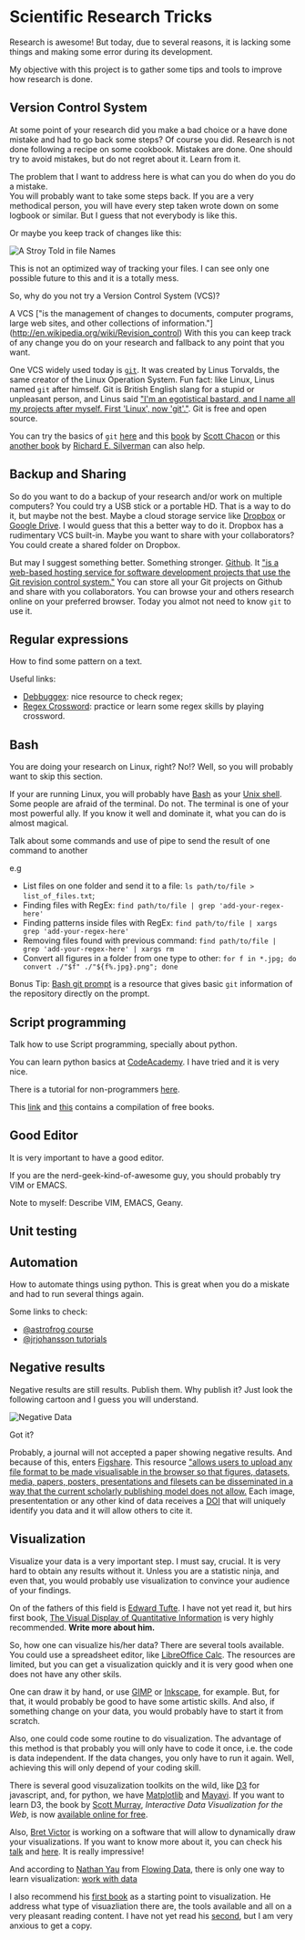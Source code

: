 Scientific Research Tricks
==========================

Research is awesome! But today, due to several reasons, it is lacking some things and making some error during its 
development.

My objective with this project is to gather some tips and tools to improve how research is done.


Version Control System
----------------------

At some point of your research did you make a bad choice or a have done mistake and had to go back some steps? 
Of course you did. Research is not done following a recipe on some cookbook. Mistakes are done. 
One should try to avoid mistakes, but do not regret about it. Learn from it. 

The problem that I want to address here is what can you do when do you do a mistake.  
You will probably want to take some steps back. If you are a very methodical person, you will have every step 
taken wrote down on some logbook or similar. But I guess that not everybody is like this. 

Or maybe you keep track of changes like this:

![A Stroy Told in file Names](http://www.phdcomics.com/comics/archive/phd052810s.gif "PhD comics #1323")

This is not an optimized way of tracking your files. I can see only one possible future to this and it is a 
totally mess.

So, why do you not try a Version Control System (VCS)?

A VCS ["is the management of changes to documents, computer programs, large web sites, and other collections of 
information."] (http://en.wikipedia.org/wiki/Revision_control) With this you can keep track of any change you 
do on your research and fallback to any point that you want.

One VCS widely used today is [`git`](http://git-scm.com/). It was created by Linus Torvalds, the same creator 
of the Linux Operation System. Fun fact: like Linux, Linus named `git` after himself. Git is British English 
slang for a stupid or unpleasant person, and Linus said ["I'm an egotistical bastard, and I name all my projects 
after myself. First 'Linux', now 'git'."](https://git.wiki.kernel.org/index.php/GitFaq#Why_the_.27Git.27_name.3F). 
Git is free and open source. 

You can try the basics of `git` [here](http://try.github.io/levels/1/challenges/1) and this 
[book](http://git-scm.com/book) by [Scott Chacon](https://twitter.com/chacon) or this 
[another book](http://chimera.labs.oreilly.com/books/1230000000561/index.html) by 
[Richard E. Silverman](http://www.qoxp.net/) can also help.

Backup and Sharing
------------------

So do you want to do a backup of your research and/or work on multiple computers? You could try a USB stick or 
a portable HD. That is a way to do it, but maybe not the best. Maybe a cloud storage service like 
[Dropbox](https://www.dropbox.com/) or [Google Drive](https://drive.google.com/). I would guess that 
this a better way to do it. Dropbox has a rudimentary VCS built-in. Maybe you want to share with your 
collaborators? You could create a shared folder on Dropbox.

But may I suggest something better. Something stronger.
[Github](https://github.com/about). 
It ["is a web-based hosting service for software development projects that use the Git revision control 
system."](https://en.wikipedia.org/wiki/GitHub) You can store all your Git projects on Github and share 
with you collaborators. You can browse your and others research online on your preferred browser. 
Today you almot not need to know `git` to use it.

Regular expressions
-------------------

How to find some pattern on a text.


Useful links:

* [Debbuggex](http://www.debuggex.com/): nice resource to check regex;
* [Regex Crossword](http://regexcrossword.com/): practice or learn some regex skills by playing crossword.


Bash
----
You are doing your research on Linux, right? No!? Well, so you will probably want to skip this section. 

If your are running Linux, you will probably have [Bash][bash] 
as your [Unix shell](http://en.wikipedia.org/wiki/Unix_shell). Some people are afraid of the terminal. 
Do not. The terminal is one of your most powerful ally. If you know it well and dominate it, what you can 
do is almost magical. 

[bash]: https://en.wikipedia.org/wiki/Bash_(Unix_shell)

Talk about some commands and use of pipe to send the result of one command to another

e.g
* List files on one folder and send it to a file: `ls path/to/file > list_of_files.txt`; 
* Finding files with RegEx: `find path/to/file | grep 'add-your-regex-here'`
* Finding patterns inside files with RegEx: `find path/to/file | xargs grep 'add-your-regex-here'`
* Removing files found with previous command: `find path/to/file | grep 'add-your-regex-here' | xargs rm`
* Convert all figures in a folder from one type to other: `for f in *.jpg; do convert ./"$f" ./"${f%.jpg}.png"; done`
 

Bonus Tip: [Bash git prompt](https://github.com/magicmonty/bash-git-prompt) is a resource that gives basic 
`git` information of the repository directly on the prompt.


Script programming
------------------

Talk how to use Script programming, specially about python.

You can learn python basics at [CodeAcademy](http://www.codecademy.com/tracks/python). I have tried and it is very 
nice.

There is a tutorial for non-programmers [here](http://en.wikibooks.org/wiki/Non-Programmer%27s_Tutorial_for_Python_3).

This [link](http://pythonbooks.revolunet.com/) and 
[this](http://readwrite.com/2011/03/25/python-is-an-increasingly-popu#awesm=~o98NZtqHzwYofe) contains a compilation 
of free books. 


Good Editor
-----------

It is very important to have a good editor. 

If you are the nerd-geek-kind-of-awesome guy, you should probably try VIM or EMACS.

Note to myself: Describe VIM, EMACS, Geany.


Unit testing
------------


Automation
----------

How to automate things using python. This is great when you do a miskate and had to run several things again.

Some links to check:

* [@astrofrog course](https://github.com/astrofrog/py4sci)
* [@jrjohansson tutorials](https://github.com/jrjohansson/scientific-python-lectures)


Negative results
-------------

Negative results are still results. Publish them. Why publish it? Just look the following cartoon and I guess you 
will understand.

![Negative Data](http://upmic.files.wordpress.com/2013/06/negative-data.png "From the Upturned Microscope")

Got it?

Probably, a journal will not accepted a paper showing negative results. And because of this, enters 
[Figshare](http://www.figshare.com). 
This resource ["allows users to upload any file format to be made visualisable in the browser so that figures, 
datasets, media, papers, posters, presentations and filesets can be disseminated in a way that the current 
scholarly publishing model does not allow.](http://figshare.com/about)
Each image, presententation or any other kind of data receives a 
[DOI](http://en.wikipedia.org/wiki/Digital_object_identifier) that will uniquely identify you data and it will allow 
others to cite it.

Visualization
-------------

Visualize your data is a very important step. I must say, crucial. It is very hard to obtain any results without it. 
Unless you are a statistic ninja, and even that, you would probably use visualization to convince your audience of 
your findings.

On of the fathers of this field is [Edward Tufte](http://www.edwardtufte.com/tufte/index). I have not yet read it, but 
hirs first book, [The Visual Display of Quantitative Information](http://www.edwardtufte.com/tufte/books_vdqi) 
is very highly recommended.
__Write more about him.__

So, how one can visualize his/her data? There are several tools available. You could use a spreadsheet editor, like 
[LibreOffice Calc](https://www.libreoffice.org/features/calc/). The resources are limited, but you can get a 
visualization quickly and it is very good when one does not have any other skils.

One can draw it by hand, or use [GIMP](http://www.gimp.org/) or [Inkscape](http://inkscape.org/), for example. But, 
for that, it would probably be good to have some artistic skills. And also, if something change on your data, you would 
probably have to start it from scratch.

Also, one could code some routine to do visualization. The advantage of this method is that probably you will only have 
to code it once, i.e. the code is data independent. If the data changes, you only have to run it again. Well, achieving 
this will only depend of your coding skill.

There is several good visuzalization toolkits on the wild, like [D3](http://d3js.org/) for javascript,
and, for python, we have [Matplotlib](http://matplotlib.org/index.html) and 
[Mayavi](http://code.enthought.com/projects/mayavi/). If you want to learn D3, the book by 
[Scott Murray](http://alignedleft.com/about/), 
_Interactive Data Visualization for the Web_, is now 
[available online for free](http://chimera.labs.oreilly.com/books/1230000000345/index.html).

Also, [Bret Victor](http://worrydream.com/#!/Bio) is working on a software that will allow to dynamically draw your 
visualizations. If you want to know more about it, you can check his [talk](http://vimeo.com/66085662) and 
[here](http://worrydream.com/DrawingDynamicVisualizationsTalkAddendum/). It is really impressive!

And according to [Nathan Yau](https://twitter.com/flowingdata) from [Flowing Data](http://flowingdata.com/), 
there is only one way to learn visualization: 
[work with data](http://flowingdata.com/2013/07/12/getting-started-with-visualization-after-getting-started-with-visualization/)

I also recommend his [first book](http://flowingdata.com/visualize-this/) as a starting point to visualization. He 
address what type of visuazliation there are, the tools available and all on a very pleasant reading content.
I have not yet read his [second](http://flowingdata.com/data-points/), but I am very anxious to get a copy. 

